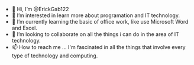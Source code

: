 - 👋 Hi, I’m @ErickGab122
- 👀 I’m interested in learn more about programation and IT technology.
- 🌱 I’m currently learning the basic of office work, like use Microsoft Word and Excel.
- 💞️ I’m looking to collaborate on all the things i can do in the area of IT technology.
- 📫 How to reach me ... I'm fascinated in all the things that involve every type of technology and computing.

<!---
ErickGab122/ErickGab122 is a ✨ special ✨ repository because its `README.md` (this file) appears on your GitHub profile.
You can click the Preview link to take a look at your changes.
--->
